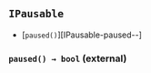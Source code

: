## <span id="IPausable"></span> `IPausable`



- [`paused()`][IPausable-paused--]
### <span id="IPausable-paused--"></span> `paused() → bool` (external)



